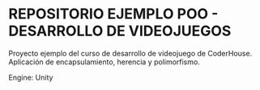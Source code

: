 # REPOSITORIO EJEMPLO POO - DESARROLLO DE VIDEOJUEGOS

Proyecto ejemplo del curso de desarrollo de videojuego de CoderHouse.
Aplicación de encapsulamiento, herencia y polimorfismo.

Engine: Unity